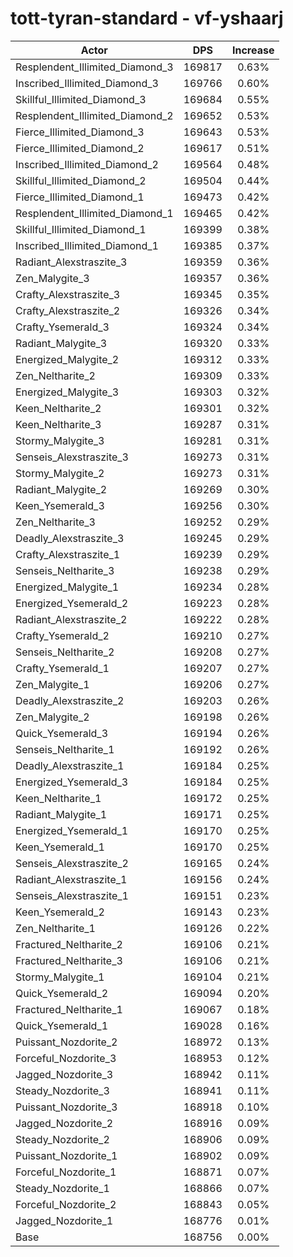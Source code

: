 # tott-tyran-standard - vf-yshaarj
| Actor | DPS | Increase |
|---|:---:|:---:|
|Resplendent_Illimited_Diamond_3|169817|0.63%|
|Inscribed_Illimited_Diamond_3|169766|0.60%|
|Skillful_Illimited_Diamond_3|169684|0.55%|
|Resplendent_Illimited_Diamond_2|169652|0.53%|
|Fierce_Illimited_Diamond_3|169643|0.53%|
|Fierce_Illimited_Diamond_2|169617|0.51%|
|Inscribed_Illimited_Diamond_2|169564|0.48%|
|Skillful_Illimited_Diamond_2|169504|0.44%|
|Fierce_Illimited_Diamond_1|169473|0.42%|
|Resplendent_Illimited_Diamond_1|169465|0.42%|
|Skillful_Illimited_Diamond_1|169399|0.38%|
|Inscribed_Illimited_Diamond_1|169385|0.37%|
|Radiant_Alexstraszite_3|169359|0.36%|
|Zen_Malygite_3|169357|0.36%|
|Crafty_Alexstraszite_3|169345|0.35%|
|Crafty_Alexstraszite_2|169326|0.34%|
|Crafty_Ysemerald_3|169324|0.34%|
|Radiant_Malygite_3|169320|0.33%|
|Energized_Malygite_2|169312|0.33%|
|Zen_Neltharite_2|169309|0.33%|
|Energized_Malygite_3|169303|0.32%|
|Keen_Neltharite_2|169301|0.32%|
|Keen_Neltharite_3|169287|0.31%|
|Stormy_Malygite_3|169281|0.31%|
|Senseis_Alexstraszite_3|169273|0.31%|
|Stormy_Malygite_2|169273|0.31%|
|Radiant_Malygite_2|169269|0.30%|
|Keen_Ysemerald_3|169256|0.30%|
|Zen_Neltharite_3|169252|0.29%|
|Deadly_Alexstraszite_3|169245|0.29%|
|Crafty_Alexstraszite_1|169239|0.29%|
|Senseis_Neltharite_3|169238|0.29%|
|Energized_Malygite_1|169234|0.28%|
|Energized_Ysemerald_2|169223|0.28%|
|Radiant_Alexstraszite_2|169222|0.28%|
|Crafty_Ysemerald_2|169210|0.27%|
|Senseis_Neltharite_2|169208|0.27%|
|Crafty_Ysemerald_1|169207|0.27%|
|Zen_Malygite_1|169206|0.27%|
|Deadly_Alexstraszite_2|169203|0.26%|
|Zen_Malygite_2|169198|0.26%|
|Quick_Ysemerald_3|169194|0.26%|
|Senseis_Neltharite_1|169192|0.26%|
|Deadly_Alexstraszite_1|169184|0.25%|
|Energized_Ysemerald_3|169184|0.25%|
|Keen_Neltharite_1|169172|0.25%|
|Radiant_Malygite_1|169171|0.25%|
|Energized_Ysemerald_1|169170|0.25%|
|Keen_Ysemerald_1|169170|0.25%|
|Senseis_Alexstraszite_2|169165|0.24%|
|Radiant_Alexstraszite_1|169156|0.24%|
|Senseis_Alexstraszite_1|169151|0.23%|
|Keen_Ysemerald_2|169143|0.23%|
|Zen_Neltharite_1|169126|0.22%|
|Fractured_Neltharite_2|169106|0.21%|
|Fractured_Neltharite_3|169106|0.21%|
|Stormy_Malygite_1|169104|0.21%|
|Quick_Ysemerald_2|169094|0.20%|
|Fractured_Neltharite_1|169067|0.18%|
|Quick_Ysemerald_1|169028|0.16%|
|Puissant_Nozdorite_2|168972|0.13%|
|Forceful_Nozdorite_3|168953|0.12%|
|Jagged_Nozdorite_3|168942|0.11%|
|Steady_Nozdorite_3|168941|0.11%|
|Puissant_Nozdorite_3|168918|0.10%|
|Jagged_Nozdorite_2|168916|0.09%|
|Steady_Nozdorite_2|168906|0.09%|
|Puissant_Nozdorite_1|168902|0.09%|
|Forceful_Nozdorite_1|168871|0.07%|
|Steady_Nozdorite_1|168866|0.07%|
|Forceful_Nozdorite_2|168843|0.05%|
|Jagged_Nozdorite_1|168776|0.01%|
|Base|168756|0.00%|
